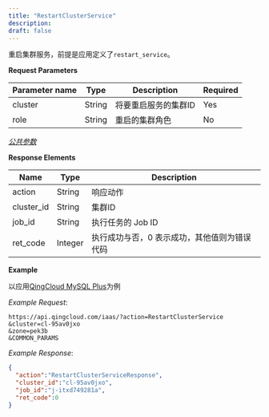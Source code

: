 ```yaml
---
title: "RestartClusterService"
description: 
draft: false
---
```




重启集群服务，前提是应用定义了`restart_service`。

**Request Parameters**

| Parameter name | Type | Description | Required |
| --- | --- | --- | --- |
| cluster | String | 将要重启服务的集群ID | Yes |
| role | String | 重启的集群角色 | No |

[_公共参数_](../../../parameters/)

**Response Elements**

| Name | Type | Description |
| --- | --- | --- |
| action | String | 响应动作 |
| cluster_id | String | 集群ID |
| job_id | String | 执行任务的 Job ID |
| ret_code | Integer | 执行成功与否，0 表示成功，其他值则为错误代码 |

**Example**

以应用[QingCloud MySQL Plus](https://appcenter.qingcloud.com/apps/app-00r26u27/QingCloud%20MySQL%20Plus)为例

_Example Request_:

```
https://api.qingcloud.com/iaas/?action=RestartClusterService
&cluster=cl-95av0jxo
&zone=pek3b
&COMMON_PARAMS
```

_Example Response_:

```json
{
  "action":"RestartClusterServiceResponse",
  "cluster_id":"cl-95av0jxo",
  "job_id":"j-itxd749281a",
  "ret_code":0
}
```



